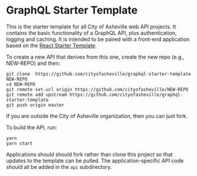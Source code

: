 # GraphQL Starter Template

This is the starter template for all City of Asheville web API projects. It contains the basic functionality of a GraphQL API, plus authentication, logging and caching. It is intended to be paired with a front-end application based on the [React Starter Template](https://github.com/cityofasheville/react-starter-template). 

To create a new API that derives from this one, create the new repo (e.g., NEW-REPO) and then:

````
git clone  https://github.com/cityofasheville/graphql-starter-template NEW-REPO
cd NEW-REPO  
git remote set-url origin https://github.com/cityofasheville/NEW-REPO
git remote add upstream https://github.com/cityofasheville/graphql-starter-template
git push origin master
````

If you are outside the City of Asheville organization, then you can just fork.

To build the API, run:
````
yarn
yarn start
````

Applications should should fork rather than clone this project so that updates to the template can be pulled. The application-specific API code should all be added in the ```api``` subdirectory.

